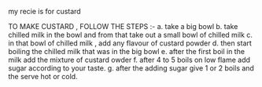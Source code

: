 my recie is for custard 

TO MAKE CUSTARD , FOLLOW THE STEPS :-
a. take a big bowl
b. take chilled milk in the bowl and from that take out a small bowl of chilled milk
c. in that bowl of chilled milk , add any flavour of custard powder
d. then start boiling the chilled milk that was in the big bowl
e. after the first boil in the milk add the mixture of custard owder
f. after 4 to 5 boils on low flame add sugar according to your taste.
g. after the adding sugar give 1 or 2 boils and the serve hot or cold. 